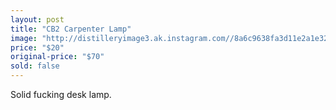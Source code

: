 ```yaml
---
layout: post
title: "CB2 Carpenter Lamp"
image: "http://distilleryimage3.ak.instagram.com//8a6c9638fa3d11e2a1e322000a9e0853_7.jpg"
price: "$20"
original-price: "$70"
sold: false
---
```


Solid fucking desk lamp.
